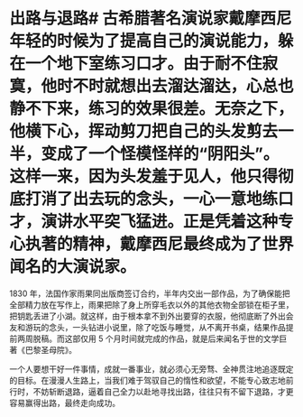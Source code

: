 # 出路与退路# 古希腊著名演说家戴摩西尼年轻的时候为了提高自己的演说能力，躲在一个地下室练习口才。由于耐不住寂寞，他时不时就想出去溜达溜达，心总也静不下来，练习的效果很差。无奈之下，他横下心，挥动剪刀把自己的头发剪去一半，变成了一个怪模怪样的“阴阳头”。这样一来，因为头发羞于见人，他只得彻底打消了出去玩的念头，一心一意地练口才，演讲水平突飞猛进。正是凭着这种专心执著的精神，戴摩西尼最终成为了世界闻名的大演说家。


 1830 年，法国作家雨果同出版商签订合约，半年内交出一部作品，为了确保能把全部精力放在写作上，雨果把除了身上所穿毛衣以外的其他衣物全部锁在柜子里，把钥匙丢进了小湖。就这样，由于根本拿不到外出要穿的衣服，他彻底断了外出会友和游玩的念头，一头钻进小说里，除了吃饭与睡觉，从不离开书桌，结果作品提前两周脱稿。而这部仅用 5 个月时间就完成的作品，就是后来闻名于世的文学巨著《巴黎圣母院》。


 一个人要想干好一件事情，成就一番事业，就必须心无旁骛、全神贯注地追逐既定的目标。在漫漫人生路上，当我们难于驾驭自己的惰性和欲望，不能专心致志地前行时，不妨斩断退路，逼着自己全力以赴地寻找出路，往往只有不留下退路，才更容易赢得出路，最终走向成功。

